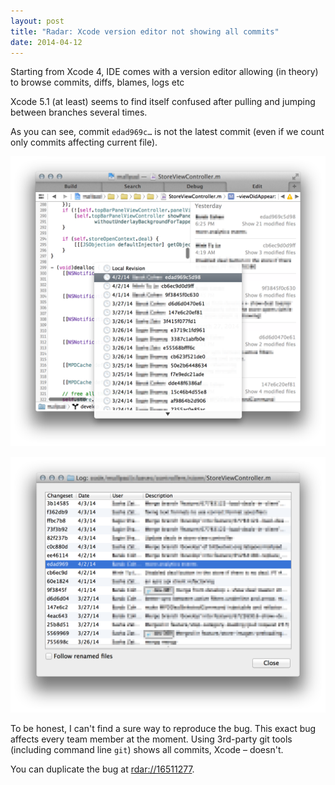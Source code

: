 ```yaml
---
layout: post
title: "Radar: Xcode version editor not showing all commits"
date: 2014-04-12
---
```


Starting from Xcode 4, IDE comes with a version editor allowing (in theory) to browse commits, diffs, blames, logs etc

Xcode 5.1 (at least) seems to find itself confused after pulling and jumping between branches several times.

As you can see, commit `edad969c…` is not the latest commit (even if we count only commits affecting current file).

![Xcode Comparison view](/assets/2014-03-04/xcode.png)

![SourceTree](/assets/2014-03-04/sourcetree.png)

To be honest, I can't find a sure way to reproduce the bug. This exact bug affects every team member at the moment. Using 3rd-party git tools (including command line `git`) shows all commits, Xcode – doesn't.

You can duplicate the bug at [rdar://16511277](http://openradar.appspot.com/radar?id=5790409678651392).
